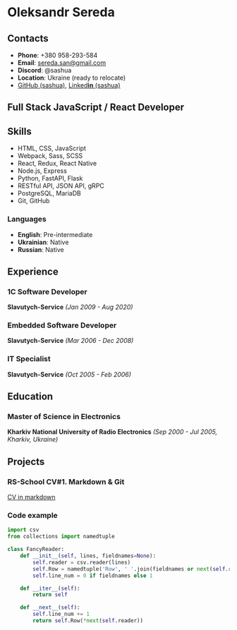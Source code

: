 # Oleksandr Sereda

## Contacts

- **Phone**: +380 958-293-584
- **Email**: sereda.san@gmail.com
- **Discord**: @sashua
- **Location**: Ukraine (ready to relocate)
- [GitHub (sashua)](https://github.com/sashua), [Linked**in** (sashua)](https://linkedin.com/in/sashua)

## Full Stack JavaScript / React Developer

## Skills

- HTML, CSS, JavaScript
- Webpack, Sass, SCSS
- React, Redux, React Native
- Node.js, Express
- Python, FastAPI, Flask
- RESTful API, JSON API, gRPC
- PostgreSQL, MariaDB
- Git, GitHub

### Languages

- **English**: Pre-intermediate
- **Ukrainian**: Native
- **Russian**: Native

## Experience

### 1C Software Developer

**Slavutych-Service** _(Jan 2009 - Aug 2020)_

### Embedded Software Developer

**Slavutych-Service** _(Mar 2006 - Dec 2008)_

### IT Specialist

**Slavutych-Service** _(Oct 2005 - Feb 2006)_

## Education

### Master of Science in Electronics

**Kharkiv National University of Radio Electronics** _(Sep 2000 - Jul 2005, Kharkiv, Ukraine)_

## Projects

### RS-School CV#1. Markdown & Git

[CV in markdown](https://sashua.github.io/rsschool-cv/cv)

### Code example

```python
import csv
from collections import namedtuple

class FancyReader:
    def __init__(self, lines, fieldnames=None):
        self.reader = csv.reader(lines)
        self.Row = namedtuple('Row', ' '.join(fieldnames or next(self.reader)))
        self.line_num = 0 if fieldnames else 1

    def __iter__(self):
        return self

    def __next__(self):
        self.line_num += 1
        return self.Row(*next(self.reader))
```
